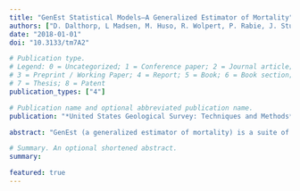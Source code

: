 ```yaml
---
title: "GenEst Statistical Models—A Generalized Estimator of Mortality"
authors: ["D. Dalthorp, L Madsen, M. Huso, R. Wolpert, P. Rabie, J. Studyvin, J. L. Simonis, and J. Mintz"]
date: "2018-01-01"
doi: "10.3133/tm7A2"

# Publication type.
# Legend: 0 = Uncategorized; 1 = Conference paper; 2 = Journal article;
# 3 = Preprint / Working Paper; 4 = Report; 5 = Book; 6 = Book section;
# 7 = Thesis; 8 = Patent
publication_types: ["4"]

# Publication name and optional abbreviated publication name.
publication: "*United States Geological Survey: Techniques and Methods* **7**-A2. 22 pp"

abstract: "GenEst (a generalized estimator of mortality) is a suite of statistical models and software tools for generalized mortality estimation. It was specifically designed for estimating the number of bird and bat fatalities at solar and wind power facilities, but both the software (Dalthorp and others, 2018) and the underlying statistical models are general enough to be useful in various situations to estimate the size of open populations when detection probabilities and search coverages are less than 1. In this report, we outline the statistical models and data structures underlying the estimator. The models are numerous, complex, and intricately interwoven. Discussion begins with broad, high-level overviews of the general models. The lower-level technical details are then gradually added. Broader and less technical discussions on the general context and applications of the models and the use of the software are available in the software user guide (Simonis and others, 2018), vignettes bundled with the software, and the help files within the software itself."

# Summary. An optional shortened abstract.
summary: 

featured: true
---
```






